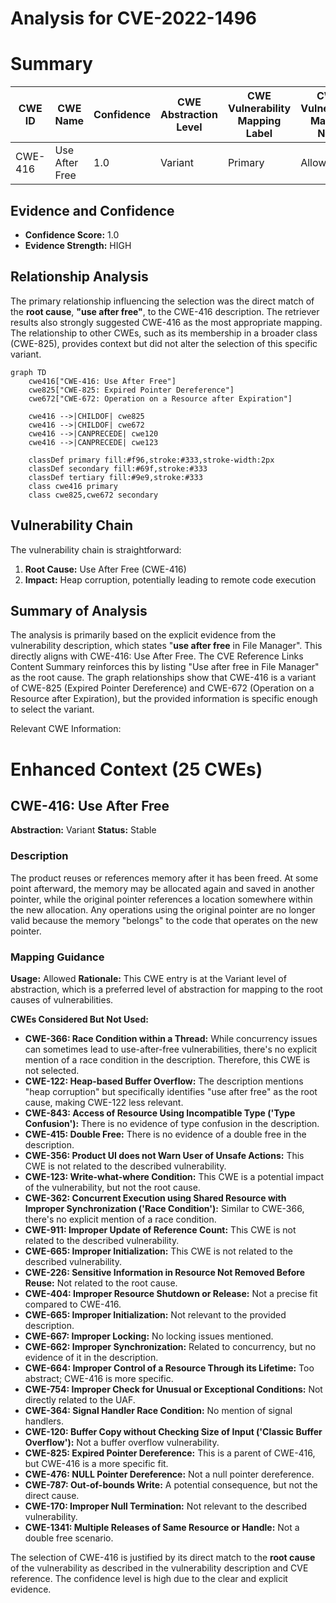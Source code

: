 # Analysis for CVE-2022-1496

# Summary
| CWE ID | CWE Name | Confidence | CWE Abstraction Level | CWE Vulnerability Mapping Label | CWE-Vulnerability Mapping Notes |
|---|---|---|---|---|---|
| CWE-416 | Use After Free | 1.0 | Variant | Primary | Allowed |

## Evidence and Confidence

*   **Confidence Score:** 1.0
*   **Evidence Strength:** HIGH

## Relationship Analysis
The primary relationship influencing the selection was the direct match of the **root cause**, **"use after free"**, to the CWE-416 description. The retriever results also strongly suggested CWE-416 as the most appropriate mapping. The relationship to other CWEs, such as its membership in a broader class (CWE-825), provides context but did not alter the selection of this specific variant.

```mermaid
graph TD
    cwe416["CWE-416: Use After Free"]
    cwe825["CWE-825: Expired Pointer Dereference"]
    cwe672["CWE-672: Operation on a Resource after Expiration"]

    cwe416 -->|CHILDOF| cwe825
    cwe416 -->|CHILDOF| cwe672
    cwe416 -->|CANPRECEDE| cwe120
    cwe416 -->|CANPRECEDE| cwe123
    
    classDef primary fill:#f96,stroke:#333,stroke-width:2px
    classDef secondary fill:#69f,stroke:#333
    classDef tertiary fill:#9e9,stroke:#333
    class cwe416 primary
    class cwe825,cwe672 secondary
```

## Vulnerability Chain
The vulnerability chain is straightforward:
  1. **Root Cause:** Use After Free (CWE-416)
  2. **Impact:** Heap corruption, potentially leading to remote code execution

## Summary of Analysis
The analysis is primarily based on the explicit evidence from the vulnerability description, which states "**use after free** in File Manager". This directly aligns with CWE-416: Use After Free. The CVE Reference Links Content Summary reinforces this by listing "Use after free in File Manager" as the root cause.
The graph relationships show that CWE-416 is a variant of CWE-825 (Expired Pointer Dereference) and CWE-672 (Operation on a Resource after Expiration), but the provided information is specific enough to select the variant.

Relevant CWE Information:

# Enhanced Context (25 CWEs)

## CWE-416: Use After Free
**Abstraction:** Variant
**Status:** Stable

### Description
The product reuses or references memory after it has been freed. At some point afterward, the memory may be allocated again and saved in another pointer, while the original pointer references a location somewhere within the new allocation. Any operations using the original pointer are no longer valid because the memory "belongs" to the code that operates on the new pointer.

### Mapping Guidance
**Usage:** Allowed
**Rationale:** This CWE entry is at the Variant level of abstraction, which is a preferred level of abstraction for mapping to the root causes of vulnerabilities.

**CWEs Considered But Not Used:**

*   **CWE-366: Race Condition within a Thread:** While concurrency issues can sometimes lead to use-after-free vulnerabilities, there's no explicit mention of a race condition in the description. Therefore, this CWE is not selected.
*   **CWE-122: Heap-based Buffer Overflow:** The description mentions "heap corruption" but specifically identifies "use after free" as the root cause, making CWE-122 less relevant.
*   **CWE-843: Access of Resource Using Incompatible Type ('Type Confusion'):** There is no evidence of type confusion in the description.
*   **CWE-415: Double Free:** There is no evidence of a double free in the description.
*   **CWE-356: Product UI does not Warn User of Unsafe Actions:** This CWE is not related to the described vulnerability.
*   **CWE-123: Write-what-where Condition:** This CWE is a potential impact of the vulnerability, but not the root cause.
*   **CWE-362: Concurrent Execution using Shared Resource with Improper Synchronization ('Race Condition'):** Similar to CWE-366, there's no explicit mention of a race condition.
*   **CWE-911: Improper Update of Reference Count:** This CWE is not related to the described vulnerability.
*   **CWE-665: Improper Initialization:** This CWE is not related to the described vulnerability.
*   **CWE-226: Sensitive Information in Resource Not Removed Before Reuse:** Not related to the root cause.
*   **CWE-404: Improper Resource Shutdown or Release:** Not a precise fit compared to CWE-416.
*   **CWE-665: Improper Initialization:** Not relevant to the provided description.
*   **CWE-667: Improper Locking:** No locking issues mentioned.
*   **CWE-662: Improper Synchronization:** Related to concurrency, but no evidence of it in the description.
*   **CWE-664: Improper Control of a Resource Through its Lifetime:** Too abstract; CWE-416 is more specific.
*   **CWE-754: Improper Check for Unusual or Exceptional Conditions:** Not directly related to the UAF.
*   **CWE-364: Signal Handler Race Condition:** No mention of signal handlers.
*   **CWE-120: Buffer Copy without Checking Size of Input ('Classic Buffer Overflow'):** Not a buffer overflow vulnerability.
*   **CWE-825: Expired Pointer Dereference:** This is a parent of CWE-416, but CWE-416 is a more specific fit.
*   **CWE-476: NULL Pointer Dereference:** Not a null pointer dereference.
*   **CWE-787: Out-of-bounds Write:** A potential consequence, but not the direct cause.
*   **CWE-170: Improper Null Termination:** Not relevant to the described vulnerability.
*   **CWE-1341: Multiple Releases of Same Resource or Handle:** Not a double free scenario.

The selection of CWE-416 is justified by its direct match to the **root cause** of the vulnerability as described in the vulnerability description and CVE reference. The confidence level is high due to the clear and explicit evidence.